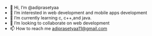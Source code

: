 - 👋 Hi, I’m @adiprasetyaa
- 👀 I’m interested in web development and mobile apps development
- 🌱 I’m currently learning c, c++,and java.
- 💞️ I’m looking to collaborate on web development
- 📫 How to reach me adiprasetyaa11@gmail.com

<!---
adiprasetyaa/adiprasetyaa is a ✨ special ✨ repository because its `README.md` (this file) appears on your GitHub profile.
You can click the Preview link to take a look at your changes.
--->
